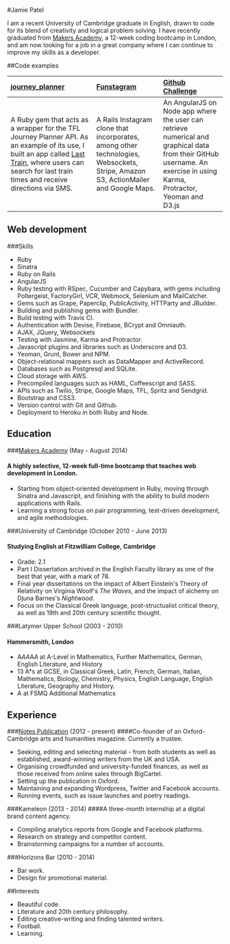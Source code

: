 #Jamie Patel

I am a recent University of Cambridge graduate in English, drawn to code for its blend of creativity and logical problem solving. I have recently graduated from [Makers Academy](http://makersacademy.com), a 12-week coding bootcamp in London, and am now looking for a job in a great company where I can continue to improve my skills as a developer.

##Code examples


| [journey_planner](https://github.com/jpatel531/journey_planner) | [Funstagram](https://github.com/jpatel531/funstagram) | [Github Challenge](https://github.com/jpatel531/github_challenge) |
|:------------ |:----------- |:---------------------------------- |
| A Ruby gem that acts as a wrapper for the TFL Journey Planner API. As an example of its use, I built an app called [Last Train](https://github.com/jpatel531/last-train), where users can search for last train times and receive directions via SMS. | A Rails Instagram clone that incorporates, among other technologies, Websockets, Stripe, Amazon S3, ActionMailer and Google Maps.  | An AngularJS on Node app where the user can retrieve numerical and graphical data from their GitHub username. An exercise in using Karma, Protractor, Yeoman and D3.js |

## Web development

###Skills

* Ruby
* Sinatra
* Ruby on Rails
* AngularJS
* Ruby testing with RSpec, Cucumber and Capybara, with gems including Poltergeist, FactoryGirl, VCR, Webmock, Selenium and MailCatcher.
* Gems such as Grape, Paperclip, PublicActivity, HTTParty and JBuilder.
* Building and publishing gems with Bundler.
* Build testing with Travis CI.
* Authentication with Devise, Firebase, BCrypt and Omniauth.
* AJAX, JQuery, Websockets
* Testing with Jasmine, Karma and Protractor.
* Javascript plugins and libraries such as Underscore and D3.
* Yeoman, Grunt, Bower and NPM.
* Object-relational mappers such as DataMapper and ActiveRecord.
* Databases such as Postgresql and SQLite.
* Cloud storage with AWS.
* Precompiled languages such as HAML, Coffeescript and SASS.
* APIs such as Twilio, Stripe, Google Maps, TFL, Spritz and Sendgrid.
* Bootstrap and CSS3.
* Version control with Git and Github.
* Deployment to Heroku in both Ruby and Node.


## Education

###[Makers Academy](http://makersacademy.com) (May - August 2014)
#### A highly selective, 12-week full-time bootcamp that teaches web development in London.

* Starting from object-oriented development in Ruby, moving through Sinatra and Javascript, and finishing with the ability to build modern applications with Rails.
* Learning a strong focus on pair programming, test-driven development, and agile methodologies.

###University of Cambridge (October 2010 - June 2013)
#### Studying English at Fitzwilliam College, Cambridge

* Grade: 2.1
* Part I Dissertation archived in the English Faculty library as one of the best that year, with a mark of 78.
* Final year dissertations on the impact of Albert Einstein's Theory of Relativity on Virginia Woolf's _The Waves_, and the impact of alchemy on Djuna Barnes's _Nightwood_.
* Focus on the Classical Greek language, post-structualist critical theory, as well as 19th and 20th century scientific thought.

###Latymer Upper School (2003 - 2010)
#### Hammersmith, London

* A*AA*A*A* at A-Level in Mathematics, Further Mathematics, German, English Literature, and History
* 13 A*s at GCSE, in Classical Greek, Latin, French, German, Italian, Mathematics, Biology, Chemistry, Physics, English Language, English Literature, Geography and History.
* A at FSMQ Additional Mathematics

## Experience

###[Notes Publication](http://facebook.com/notespublication) (2012 - present)
####Co-founder of an Oxford-Cambridge arts and humanities magazine. Currently a trustee.

* Seeking, editing and selecting material - from both students as well as established, award-winning writers from the UK and USA.
* Organising crowdfunded and university-funded finances, as well as those received from online sales through BigCartel.
* Setting up the publication in Oxford.
* Maintaining and expanding Wordpress, Twitter and Facebook accounts.
* Running events, such as issue launches and poetry readings.


###Kameleon (2013 - 2014)
####A three-month internship at a digital brand content agency.

* Compiling analytics reports from Google and Facebook platforms.
* Research on strategy and competitor content.
* Brainstorming campaigns for a number of accounts.

###Horizons Bar (2010 - 2014)

* Bar work.
* Design for promotional material.

##Interests

* Beautiful code.
* Literature and 20th century philosophy.
* Editing creative-writing and finding talented writers.
* Football.
* Learning.

